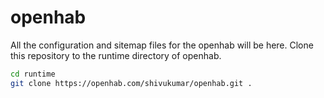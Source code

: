 openhab
=======

All the configuration and sitemap files for the openhab will be here. 
Clone this repository to the runtime directory of openhab.

```bash
cd runtime
git clone https://openhab.com/shivukumar/openhab.git .
```


